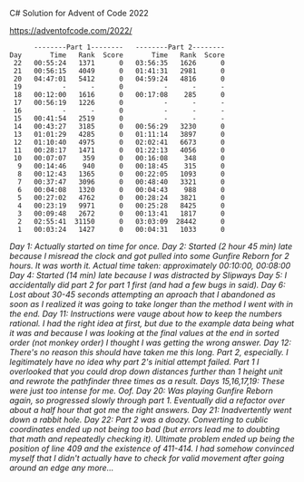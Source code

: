 
C# Solution for Advent of Code 2022

https://adventofcode.com/2022/

```
      --------Part 1--------   --------Part 2--------
Day       Time   Rank  Score       Time   Rank  Score
 22   00:55:24   1371      0   03:56:35   1626      0
 21   00:56:15   4049      0   01:41:31   2981      0
 20   04:47:01   5412      0   04:59:24   4816      0
 19          -      -      0          -      -      -
 18   00:12:00   1616      0   00:17:08    285      0
 17   00:56:19   1226      0          -      -      -
 16          -      -      0          -      -      -
 15   00:41:54   2519      0          -      -      -
 14   00:43:27   3185      0   00:56:29   3230      0
 13   01:01:29   4285      0   01:11:14   3897      0
 12   01:10:40   4975      0   02:02:41   6673      0
 11   00:28:17   1471      0   01:22:13   4056      0
 10   00:07:07    359      0   00:16:08    348      0
  9   00:14:46    940      0   00:18:45    315      0
  8   00:12:43   1365      0   00:22:05   1093      0
  7   00:37:47   3096      0   00:48:40   3321      0
  6   00:04:08   1320      0   00:04:43    988      0
  5   00:27:02   4762      0   00:28:24   3821      0
  4   00:23:19   9971      0   00:25:28   8425      0
  3   00:09:48   2672      0   00:13:41   1817      0
  2   02:55:41  31150      0   03:03:09  28442      0
  1   00:03:24   1427      0   00:04:31   1033      0
```

*Day 1: Actually started on time for once.*
*Day 2: Started (2 hour 45 min) late because I misread the clock and got pulled into some Gunfire Reborn for 2 hours. It was worth it. Actual time taken: approximately 00:10:00, 00:08:00*
*Day 4: Started (14 min) late because I was distracted by Slipways*
*Day 5: I accidentally did part 2 for part 1 first (and had a few bugs in said).*
*Day 6: Lost about 30-45 seconds attempting an aproach that I abandoned as soon as I realized it was going to take longer than the method I went with in the end.*
*Day 11: Instructions were vauge about how to keep the numbers rational. I had the right idea at first, but due to the example data being what it was and because I was looking at the final values at the end in sorted order (not monkey order) I thought I was getting the wrong answer.*
*Day 12: There's no reason this should have taken me this long. Part 2, especially. I legitimately have no idea why part 2's initial attempt failed. Part 1 I overlooked that you could drop down distances further than 1 height unit and rewrote the pathfinder three times as a result.*
*Days 15,16,17,19: These were just too intense for me. Oof.*
*Day 20: Was playing Gunfire Reborn again, so progressed slowly through part 1. Eventually did a refactor over about a half hour that got me the right answers.*
*Day 21: Inadvertently went down a rabbit hole.*
*Day 22: Part 2 was a doozy. Converting to cublic coordinates ended up not being too bad (but errors lead me to doubting that math and repeatedly checking it). Ultimate problem ended up being the position of line 409 and the existence of 411-414. I had somehow convinced myself that I didn't actually have to check for valid movement after going around an edge any more...*